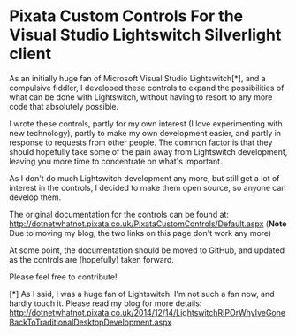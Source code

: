 Pixata Custom Controls For the Visual Studio Lightswitch Silverlight client
===========================================================================
As an initially huge fan of Microsoft Visual Studio Lightswitch[*], and a compulsive fiddler, I developed these controls to expand the possibilities of what can be done with Lightswitch, without having to resort to any more code that absolutely possible.

I wrote these controls, partly for my own interest (I love experimenting with new technology), partly to make my own development easier, and partly in response to requests from other people. The common factor is that they should hopefully take some of the pain away from Lightswitch development, leaving you more time to concentrate on what's important.

As I don't do much Lightswitch development any more, but still get a lot of interest in the controls, I decided to make them open source, so anyone can develop them.

The original documentation for the controls can be found at: http://dotnetwhatnot.pixata.co.uk/PixataCustomControls/Default.aspx (**Note** Due to moving my blog, the two links on this page don't work any more)

At some point, the documentation should be moved to GitHub, and updated as the controls are (hopefully) taken forward.

Please feel free to contribute!

[*] As I said, I was a huge fan of Lightswitch. I'm not such a fan now, and hardly touch it. Please read my blog for more details: http://dotnetwhatnot.pixata.co.uk/2014/12/14/LightswitchRIPOrWhyIveGoneBackToTraditionalDesktopDevelopment.aspx
